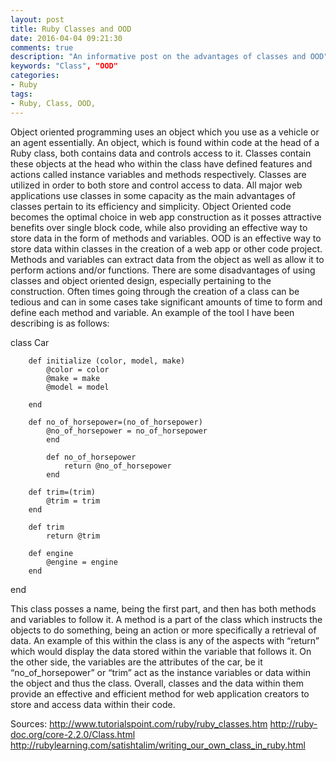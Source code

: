 ```yaml
---
layout: post
title: Ruby Classes and OOD
date: 2016-04-04 09:21:30
comments: true
description: "An informative post on the advantages of classes and OOD"
keywords: "Class", "OOD"
categories:
- Ruby
tags:
- Ruby, Class, OOD,
---
```

Object oriented programming uses an object which you use as a vehicle or an agent essentially. An object, which is found within code at the head of a Ruby class, both contains data and controls access to it. Classes contain these objects at the head who within the class have defined features and actions called instance variables and methods respectively. Classes are utilized in order to both store and control access to data. All major web applications use classes in some capacity as the main advantages of classes pertain to its efficiency and simplicity. Object Oriented code becomes the optimal choice in web app construction as it posses attractive benefits over single block code, while also providing an effective way to store data in the form of methods and variables. OOD is an effective way to store data within classes in the creation of a web app or other code project. Methods and variables can extract data from the object as well as allow it to perform actions and/or functions. There are some disadvantages of using classes and object oriented design, especially pertaining to the construction. Often times going through the creation of a class can be tedious and can in some cases take significant amounts of time to form and define each method and variable. An example of the tool I have been describing is as follows:


class Car 
	
		def initialize (color, model, make)
			@color = color
			@make = make
			@model = model
			
		end
		
		def no_of_horsepower=(no_of_horsepower)
			@no_of_horsepower = no_of_horsepower
			end 

			def no_of_horsepower
				return @no_of_horsepower
			end 

		def trim=(trim)
			@trim = trim
		end

		def trim
			return @trim

		def engine
			@engine = engine
		end
end

This class posses a name, being the first part, and then has both methods and variables to follow it.  A method is a part of the class which instructs the objects to do something, being an action or more specifically a retrieval of data. An example of this within the class is any of the aspects with “return” which would display the data stored within the variable that follows it. On the other side, the variables are the attributes of the car, be it “no_of_horsepower” or “trim” act as the instance variables or data within the object and thus the class. Overall, classes and the data within them provide an effective and efficient method for web application creators to store and access data within their code. 













Sources:
http://www.tutorialspoint.com/ruby/ruby_classes.htm
http://ruby-doc.org/core-2.2.0/Class.html
http://rubylearning.com/satishtalim/writing_our_own_class_in_ruby.html